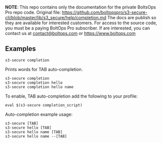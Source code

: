 <!-- note marker start -->
**NOTE**: This repo contains only the documentation for the private BoltsOps Pro repo code.
Original file: https://github.com/boltopspro/s3-secure-cli/blob/master/lib/s3_secure/help/completion.md
The docs are publish so they are available for interested customers.
For access to the source code, you must be a paying BoltOps Pro subscriber.
If are interested, you can contact us at contact@boltops.com or https://www.boltops.com

<!-- note marker end -->

## Examples

    s3-secure completion

Prints words for TAB auto-completion.

    s3-secure completion
    s3-secure completion hello
    s3-secure completion hello name

To enable, TAB auto-completion add the following to your profile:

    eval $(s3-secure completion_script)

Auto-completion example usage:

    s3-secure [TAB]
    s3-secure hello [TAB]
    s3-secure hello name [TAB]
    s3-secure hello name --[TAB]
